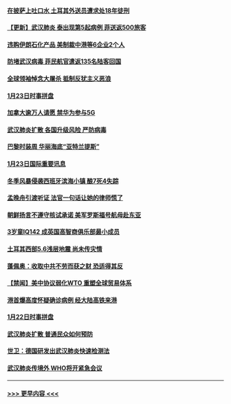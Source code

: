 #### [在披萨上吐口水 土耳其外送员遭求处18年徒刑](../pages/prog202/a102759979.md?t=01242333) 
#### [【更新】武汉肺炎 泰出现第5起病例 菲送返500旅客](../pages/prog202/a102758911.md?t=01242333) 
#### [违购伊朗石化产品 美制裁中港等6企业2个人](../pages/prog202/a102759952.md?t=01242333) 
#### [防堵武汉病毒 菲民航官遣返135名陆客回国](../pages/prog202/a102759946.md?t=01242333) 
#### [全球领袖悼念大屠杀 抵制反犹主义恶浪](../pages/prog202/a102759678.md?t=01242333) 
#### [1月23日时事拼盘](../pages/prog202/a102759599.md?t=01242333) 
#### [加拿大逾万人请愿 禁华为参与5G](../pages/prog202/a102759553.md?t=01242333) 
#### [武汉肺炎扩散 各国升级风险 严防病毒](../pages/prog202/a102759400.md?t=01242333) 
#### [巴黎时装周 华丽海底“亚特兰提斯”](../pages/prog202/a102759217.md?t=01242333) 
#### [1月23日国际重要讯息](../pages/prog202/a102759199.md?t=01242333) 
#### [冬季风暴侵袭西班牙滨海小镇 酿7死4失踪](../pages/prog202/a102759119.md?t=01242333) 
#### [孟晚舟引渡听证 法官一句话让她的律师慌了](../pages/prog202/a102759060.md?t=01242333) 
#### [朝鲜扬言不遵守核试承诺 美军罗斯福号航母赴东亚](../pages/prog202/a102759001.md?t=01242333) 
#### [3岁童IQ142 成英国高智商俱乐部最小成员](../pages/prog202/a102758990.md?t=01242333) 
#### [土耳其西部5.6浅层地震 尚未传灾情](../pages/prog202/a102758903.md?t=01242333) 
#### [蓬佩奥：收取中共不劳而获之财 恐适得其反](../pages/prog202/a102758889.md?t=01242333) 
#### [【禁闻】美中协议弱化WTO 重塑全球贸易体系](../pages/prog202/a102758790.md?t=01242333) 
#### [港首爆高度怀疑确诊病例 经大陆高铁来港](../pages/prog202/a102758613.md?t=01242333) 
#### [1月22日时事拼盘](../pages/prog202/a102758615.md?t=01242333) 
#### [武汉肺炎扩散 普通民众如何预防](../pages/prog202/a102758504.md?t=01242333) 
#### [世卫：德国研发出武汉肺炎快速检测法](../pages/prog202/a102758495.md?t=01242333) 
#### [武汉肺炎传境外 WHO将开紧急会议](../pages/prog202/a102758437.md?t=01242333) 

----
#### [ >>> 更早内容 <<< ](../indexes/prog202-earlier.md)
